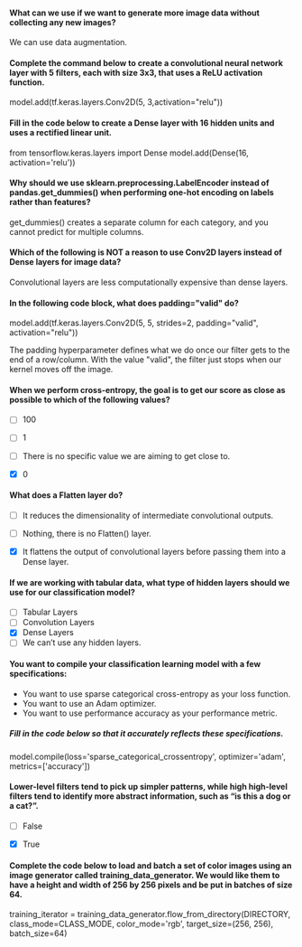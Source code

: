 #### What can we use if we want to generate more image data without collecting any new images?

We can use data augmentation.

#### Complete the command below to create a convolutional neural network layer with 5 filters, each with size 3x3, that uses a ReLU activation function.

 model.add(tf.keras.layers.Conv2D(5, 3,activation="relu"))


#### Fill in the code below to create a Dense layer with 16 hidden units and uses a rectified linear unit.

from tensorflow.keras.layers import  Dense
model.add(Dense(16, activation='relu'))


#### Why should we use sklearn.preprocessing.LabelEncoder instead of pandas.get_dummies() when performing one-hot encoding on labels rather than features?

get_dummies() creates a separate column for each category, and you cannot predict for multiple columns.


#### Which of the following is NOT a reason to use Conv2D layers instead of Dense layers for image data?

Convolutional layers are less computationally expensive than dense layers.

#### In the following code block, what does padding="valid" do?

model.add(tf.keras.layers.Conv2D(5, 5, strides=2, padding="valid", activation="relu"))

The padding hyperparameter defines what we do once our filter gets to the end of a row/column. With the value "valid", the filter just stops when our kernel moves off the image.

#### When we perform cross-entropy, the goal is to get our score as close as possible to which of the following values?

- [ ] 100
- [ ] 1
- [ ] There is no specific value we are aiming to get close to.
- [x] 0


#### What does a Flatten layer do?

- [ ] It reduces the dimensionality of intermediate convolutional outputs.
- [ ] Nothing, there is no Flatten() layer.
- [x] It flattens the output of convolutional layers before passing them into a Dense layer.


#### If we are working with tabular data, what type of hidden layers should we use for our classification model?

- [ ] Tabular Layers
- [ ] Convolution Layers
- [x] Dense Layers
- [ ] We can’t use any hidden layers.

#### You want to compile your classification learning model with a few specifications:
- You want to use sparse categorical cross-entropy as your loss function.
- You want to use an Adam optimizer.
- You want to use performance accuracy as your performance metric.
##### Fill in the code below so that it accurately reflects these specifications.

model.compile(loss='sparse_categorical_crossentropy', optimizer='adam', metrics=['accuracy'])



#### Lower-level filters tend to pick up simpler patterns, while high high-level filters tend to identify more abstract information, such as “is this a dog or a cat?”.

- [ ] False
- [x] True



#### Complete the code below to load and batch a set of color images using an image generator called training_data_generator. We would like them to have a height and width of 256 by 256 pixels and be put in batches of size 64.

training_iterator = training_data_generator.flow_from_directory(DIRECTORY, class_mode=CLASS_MODE, color_mode='rgb', target_size=(256, 256), batch_size=64)
